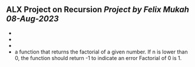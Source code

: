 **ALX Project on Recursion**
*Project by Felix Mukah 08-Aug-2023*
- 
- 
- 
- 
- a function that returns the factorial of a given number.
	If n is lower than 0, the function should return -1 to indicate an error
Factorial of 0 is 1.
